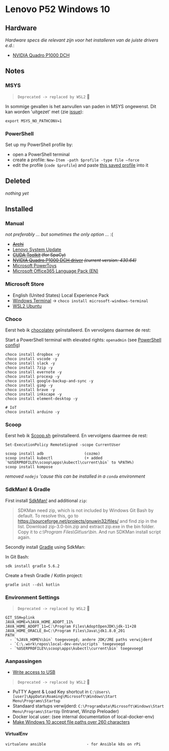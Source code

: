 # Lenovo P52 Windows 10

## Hardware

_Hardware specs die relevant zijn voor het installeren van de juiste drivers e.d._:

- [NVIDIA Quadro P1000 DCH](https://www.nvidia.com/Download/index.aspx?lang=en-us)

## Notes


### MSYS

> `Deprecated -> replaced by WSL2` :muscle:

In sommige gevallen is het aanvullen van paden in MSYS ongewenst.
Dit kan worden 'uitgezet' met (zie [issue](https://github.com/git-for-windows/git/issues/577#issuecomment-166118846)):

`export MSYS_NO_PATHCONV=1`

### PowerShell

Set up my PowerShell profile by:

- open a PowerShell terminal
- create a profile: `New-Item -path $profile -type file –force`
- edit the profile (`code $profile`) and paste [this saved profile](windows/Microsoft.PowerShell_profile.ps1) into it

## Deleted

_nothing yet_

## Installed

### Manual

_not preferably ... but sometimes the only option ..._ :(

- ~~[Archi](https://www.archimatetool.com/download/)~~
- [Lenovo System Update](https://support.lenovo.com/nl/en/downloads/ds012808)
- ~~[CUDA Toolkit](https://developer.nvidia.com/cuda-toolkit) (for SpaCy)~~
- ~~[NVIDIA Quadro P1000 DCH driver](https://www.nvidia.com/Download/index.aspx?lang=en-us) _(current version: 430.64)_~~
- [Microsoft PowerToys](https://learn.microsoft.com/en-us/windows/powertoys/install)
- [Microsoft Office365 Language Pack (EN)](https://support.microsoft.com/en-us/office/language-accessory-pack-for-microsoft-365-82ee1236-0f9a-45ee-9c72-05b026ee809f)

### Microsoft Store

- English (United States) Local Experience Pack
- [Windows Terminal](https://github.com/microsoft/terminal) -> `choco install microsoft-windows-terminal`
- [WSL2 Ubuntu](wsl_ubuntu/)

### Choco

Eerst heb ik [chocolatey](https://chocolatey.org/) geïnstalleerd. En vervolgens daarmee de rest:

Start a PowerShell terminal with elevated rights: `openadmin` (see [PowerShell config](#powershell))

```
choco install dropbox -y
choco install vscode -y
choco install slack -y
choco install 7zip -y
choco install evernote -y
choco install procexp -y
choco install google-backup-and-sync -y
choco install gimp -y
choco install brave -y
choco install inkscape -y
choco install element-desktop -y

# IoT
choco install arduino -y
```

### Scoop

Eerst heb ik [Scoop.sh](https://scoop.sh/) geïnstalleerd. En vervolgens daarmee de rest:

`Set-ExecutionPolicy RemoteSigned -scope CurrentUser`

```
scoop install adb                  (cozmo)
scoop install kubectl              (+ added `%USERPROFILE%\scoop\apps\kubectl\current\bin` to %PATH%)
scoop install kompose
```

_removed `nodejs` 'cause this can be installed in a `conda` environment_


### SdkMan! & Gradle

First install [SdkMan!](https://sdkman.io/) and additional `zip`:

> SDKMan need zip, which is not included by Windows Git Bash by default. To resolve this, go to https://sourceforge.net/projects/gnuwin32/files/ and find zip in the list. Download zip-3.0-bin.zip and extract zip.exe in the bin folder. Copy it to *c:\Program Files\Git\usr\bin*. And run SDKMan install script again.

Secondly install [Gradle](https://gradle.org/install/) using SdkMan:

In Git Bash:

```
sdk install gradle 5.6.2
```

Create a fresh Gradle / Kotlin project:

```
gradle init --dsl kotlin
```


### Environment Settings

> `Deprecated -> replaced by WSL2` :muscle:

    GIT_SSH=plink
    JAVA_HOME=%JAVA_HOME_ADOPT_11%
    JAVA_HOME_ADOPT_11=C:\Program Files\AdoptOpenJDK\jdk-11+28
    JAVA_HOME_ORACLE_8=C:\Program Files\Java\jdk1.8.0_201
    PATH
      - `%JAVA_HOME%\bin` toegevoegd; andere JDK/JRE paths verwijderd
      - `C:\.work\repos\local-dev-env\scripts` toegevoegd
      - `%USERPROFILE%\scoop\apps\kubectl\current\bin` toegevoegd

### Aanpassingen

- [Write access to USB](https://www.tenforums.com/tutorials/96998-deny-write-access-removable-drives-not-protected-bitlocker.html)

> `Deprecated -> replaced by WSL2` :muscle:

- PuTTY Agent & Load Key shortcut in `C:\Users\[user]\AppData\Roaming\Microsoft\Windows\Start Menu\Programs\Startup`
- Standaard startups verwijderd: `C:\ProgramData\Microsoft\Windows\Start Menu\Programs\StartUp` (Intranet, Winzip Preloader)
- Docker local user: (see internal documentation of local-docker-env)
- [Make Windows 10 accept file paths over 260 characters](https://www.howtogeek.com/266621/how-to-make-windows-10-accept-file-paths-over-260-characters/)

#### VirtualEnv

```
virtualenv ansible                  - for Ansible k8s on rPi
```
